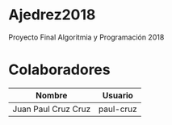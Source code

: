# Ajedrez2018
Proyecto Final Algoritmia y Programación 2018

# Colaboradores
| Nombre | Usuario |
|-|-|
|Juan Paul Cruz Cruz | paul-cruz |
